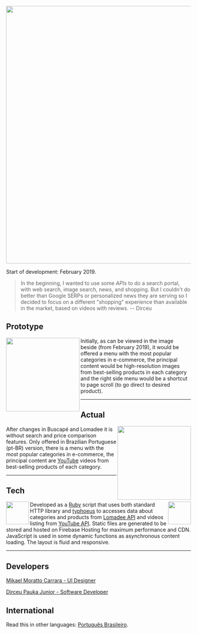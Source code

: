 <p align="center">
  <a target="_blank" href="https://junior123.com"><img width="700" src="https://github.com/dirceup/junior123-public/blob/master/images/junior123-sunshine.png" /></a>
</p>

Start of development: February 2019.

> In the beginning, I wanted to use some _APIs_ to do a search portal, with web search, image search, news, and shopping. But I couldn't do better than Google SERPs or personalized news they are serving so I decided to focus on a different "shopping" experience than available in the market, based on videos with reviews. -- Dirceu

## Prototype

<img align="left" width="200" src="https://github.com/dirceup/junior123-public/blob/master/images/junior123-prototipo.png" /> Initially, as can be viewed in the image beside (from February 2019), it would be offered a menu with the most popular categories in e-commerce, the principal content would be high-resolution images from best-selling products in each category and the right side menu would be a shortcut to page scroll (to go direct to desired product).

<hr>

## Actual

<img align="right" width="200" src="https://github.com/dirceup/junior123-public/blob/master/images/junior123-atual.png" /> After changes in Buscapé and Lomadee it is without search and price comparison features. Only offered in Brazilian Portuguese (pt-BR) version, there is a menu with the most popular categories in e-commerce, the principal content are [YouTube](https://youtube.com/) videos from best-selling products of each category.

<hr>

## Tech

<img align="left" width="62" src="https://github.com/dirceup/junior123-public/blob/master/images/header-ruby-logo@2x.png" /><img align="right" width="62" src="https://github.com/dirceup/junior123-public/blob/master/images/js-logo.png" />Developed as a [Ruby](https://www.ruby-lang.org/) script that uses both standard HTTP library and [typhoeus](https://github.com/typhoeus/typhoeus) to accesses data about categories and products from [Lomadee API](https://developer.lomadee.com/) and videos listing from [YouTube API](https://developers.google.com/youtube/). Static files are generated to be stored and hosted on Firebase Hosting for maximum performance and CDN. JavaScript is used in some dynamic functions as asynchronous content loading. The layout is fluid and responsive.

<hr>

## Developers

<a href="https://github.com/mikaelcarrara">Mikael Moratto Carrara - UI Designer</a>

<a href="https://github.com/dirceup">Dirceu Pauka Junior - Software Developer</a>

## International

Read this in other languages: <a href="https://github.com/dirceup/junior123-public/blob/master/README.md">Português Brasileiro</a>.
